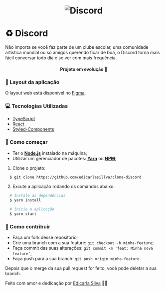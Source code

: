 <h1 align="center">
    <img alt="Discord" title="Discord" src="https://imgur.com/a/EbxSX6b" />
</h1>

# ♻️ Discord

Não importa se você faz parte de um clube escolar, uma comunidade artística mundial ou só amigos querendo ficar de boa, o Discord torna mais fácil conversar todo dia e se ver com mais frequência.

<h4 align="center"> 
	Projeto em evolução 🚀
</h4>

### 🎨 Layout da aplicação

O layout web está disponível no [Figma](https://www.figma.com/file/Mnr08FcriAibSOheL0XvrY/Discord-Clone?node-id=0%3A1).

### 💻 Tecnologias Utilizadas

- [TypeScript](https://www.typescriptlang.org/)
- [React](https://pt-br.reactjs.org/)
- [Styled-Components](https://styled-components.com/)

### 👷 Como começar

- Ter o **[Node.js](https://nodejs.org/en/)** instalado na máquina;
- Utilizar um gerenciador de pacotes: **[Yarn](https://yarnpkg.com/)** ou **[NPM](https://www.npmjs.com/)**;

1. Clone o projeto:

```bash
  $ git clone https://github.com/edicarlasillva/clone-discord
```

2. Excute a aplicação rodando os comandos abaixo:

```bash
  # Instale as dependências
  $ yarn install

  # Inicie a aplicação
  $ yarn start
```

### 🎉 Como contribuir

- Faça um fork desse repositório;
- Crie uma branch com a sua feature: `git checkout -b minha-feature`;
- Faça commit das suas alterações: `git commit -m 'feat: Minha nova feature'`;
- Faça push para a sua branch: `git push origin minha-feature`.

Depois que o merge da sua pull request for feito, você pode deletar a sua branch.

Feito com amor e dedicação por [Edicarla Silva](https://www.linkedin.com/in/edicarlasilva/) 💜🚀
